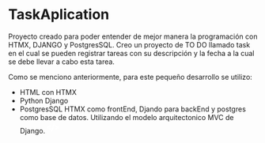 # TaskAplication

Proyecto creado para poder entender de mejor manera la programación con HTMX, DJANGO y PostgresSQL.
Creo un proyecto de TO DO llamado task en el cual se pueden registrar tareas con su descripción y la fecha a la cual se debe llevar a cabo esta tarea.

Como se menciono anteriormente, para este pequeño desarrollo se utilizo:
- HTML con HTMX
- Python Django
- PostgresSQL
HTMX como frontEnd, Djando para backEnd y postgres como base de datos. Utilizando el modelo arquitectonico MVC de Django.
<svg role="img" viewBox="0 0 24 24" xmlns="http://www.w3.org/2000/svg" id="Htmx--Streamline-Simple-Icons" height="24" width="24"><desc>Htmx Streamline Icon: https://streamlinehq.com</desc><title>htmx</title><path d="M0 13.01v-2l7.09 -2.98 0.58 1.94 -5.1 2.05 5.16 2.05 -0.63 1.9Zm16.37 1.03 5.18 -2 -5.16 -2.09 0.65 -1.88L24 10.95v2.12L17 16zm-2.85 -9.98H16l-5.47 15.88H8.05Z" fill="#ffffff" stroke-width="1"></path></svg>

